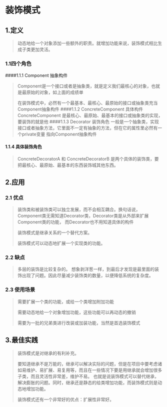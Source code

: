 # 装饰模式
## 1.定义
> 动态地给一个对象添加一些额外的职责。就增加功能来说，装饰模式相比生成子类更加灵活。
### 1.1四个角色
####1.1.1 Component 抽象构件
> Component是一个接口或者是抽象类，就是定义我们最核心的对象，也就是最原始的对象，如上面的成绩单
> 
> 在装饰模式中，必然有一个最基本、最核心、最原始的接口或抽象类充当Component抽象构件
####1.1.2 ConcreteComponent 具体构件
> ConcreteComponent 是最核心、最原始、最基本的接口或抽象类的实现，要装饰的就是他
####1.1.3 Decorator 装饰角色
> 一般是一个抽象类，实现接口或者抽象方法，它里面不一定有抽象的方法，但在它的属性里必然有一个private变量
> 指向Component抽象构件
#### 1.1.4 具体装饰角色
> ConcreteDecoratorA 和 ConcreteDecoratorB 是两个具体的装饰类，要把最核心、最原始、最基本的东西装饰城其他东西。
## 2.应用
### 2.1 优点
> 装饰类和被装饰类可以独立发展，而不会相互耦合。换句话说，Component类无需知道Decorator类，Decorator类是从外部来扩展Component类的功能，
> 而Decorator也不用知道具体的构件
> 
> 装饰模式是继承关系的一个替代方案。
> 
> 装饰模式可以动态地扩展一个实现类的功能。
### 2.2 缺点
> 多层的装饰是比较复杂的。
> 想象剥洋葱一样，到最后才发现是最里面的装饰出现了问题。因此尽量减少装饰类的数量，以便降低系统的复杂度。
### 2.3 使用场景
> 需要扩展一个类的功能，或给一个类增加附加功能
> 
> 需要动态地给一个对象增加功能，这些功能可以再动态的撤销
> 
> 需要为一批的兄弟类进行改装或加装功能，当然是首选装饰模式
## 3.最佳实践
> 装饰模式是对继承的有利补充。
> 
> 要知道继承不是万能的，继承可以解决实际的问题，但是在项目中要考虑诸如易维护、易扩展、易复用等，而且在一些情况下要是用继承就会增加很多子类，而且灵活性非常差，维护不易。
> 也就是说装饰模式可以替代继承，解决膨胀的问题。同时，继承还是静态的给类增加功能，而装饰模式则是动态地增加功能。
> 
> 装饰模式还有一个非常好的优点：扩展性非常好。